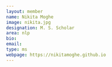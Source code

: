 ```yaml
---
layout: member
name: Nikita Moghe
image: nikita.jpg
designation: M. S. Scholar
area: nlp
bio:
email:
type: ms
webpage: https://nikitamoghe.github.io
---
```


